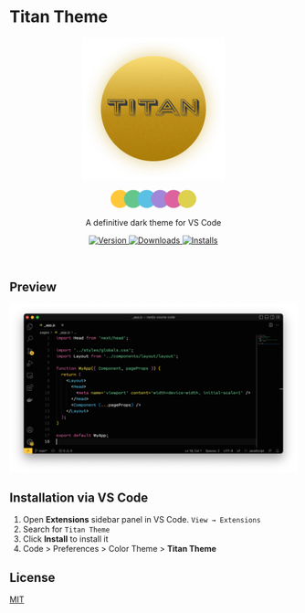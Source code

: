 # Titan Theme

<p align="center">
  <img src="./docs/logo.png" alt="Titan Theme Logo" width="250">
</p>
<p align="center">
  <img src="./docs/palette.png" alt="Titan Theme Palette" width="150">
</p>
<p align="center">
  A definitive dark theme for VS Code
</p>

<p align="center">
  <a href="https://marketplace.visualstudio.com/items?itemName=diogomoretti.titan-vscode-theme">
    <img alt="Version" src="https://img.shields.io/visual-studio-marketplace/v/diogomoretti.titan-vscode-theme?style=for-the-badge" />
  </a>
  <a href="https://marketplace.visualstudio.com/items?itemName=diogomoretti.titan-vscode-theme">
    <img alt="Downloads" src="https://img.shields.io/visual-studio-marketplace/d/diogomoretti.titan-vscode-theme?style=for-the-badge" />
  </a>
  <a href="https://marketplace.visualstudio.com/items?itemName=diogomoretti.titan-vscode-theme">
    <img alt="Installs" src="https://img.shields.io/visual-studio-marketplace/i/diogomoretti.titan-vscode-theme?style=for-the-badge" />
  </a>
</p>

<br>

## Preview

![Titan Banner](./docs/titan-screenshot.png)

## Installation via VS Code

1. Open **Extensions** sidebar panel in VS Code. `View → Extensions`
2. Search for `Titan Theme`
3. Click **Install** to install it
4. Code > Preferences > Color Theme > **Titan Theme**

## License

[MIT](./license.md)
